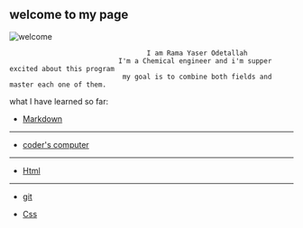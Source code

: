 ## welcome to my page 

![welcome](https://gilmour.com/wp-content/uploads/2018/03/growing-sunflowers.jpg)

                                      I am Rama Yaser Odetallah 
                               I'm a Chemical engineer and i'm supper excited about this program 
                                my goal is to combine both fields and master each one of them.


what I have learned so far:
 
- [Markdown](https://ramayaser66.github.io/reading-notes-/marckdown) 
---------------------------------------------------------------------------------
- [coder's computer](https://ramayaser66.github.io/reading-notes-/coder's%20computer)
-------------------------------------------------------------------------------------
- [Html](https://ramayaser66.github.io/reading-notes-/HTML)
----------------------------------------------------------------------
- [git](https://ramayaser66.github.io/reading-notes-/git)

- [Css]()